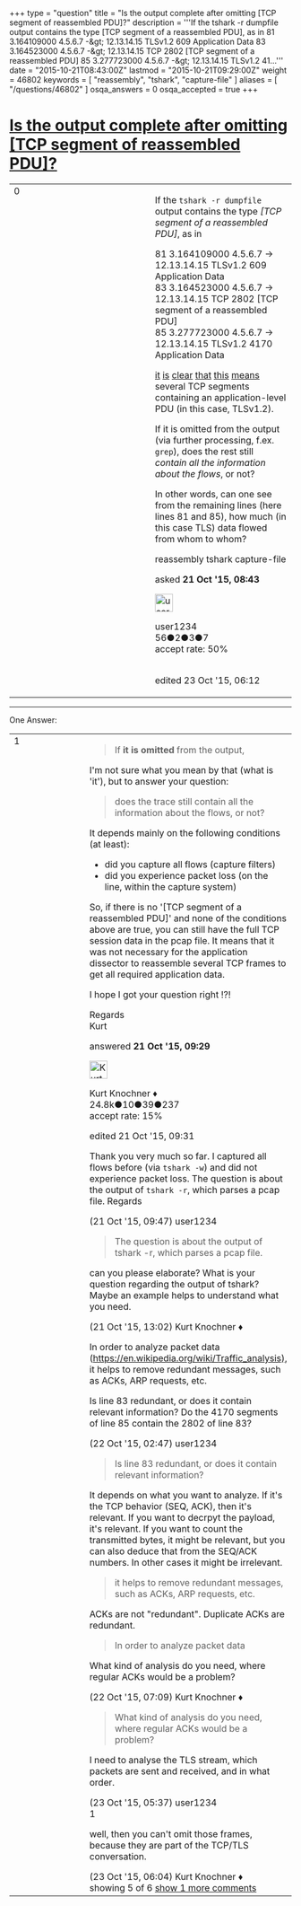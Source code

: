 +++
type = "question"
title = "Is the output complete after omitting [TCP segment of reassembled PDU]?"
description = '''If the tshark -r dumpfile output contains the type [TCP segment of a reassembled PDU], as in  81 3.164109000 4.5.6.7 -&amp;gt; 12.13.14.15 TLSv1.2 609 Application Data 83 3.164523000 4.5.6.7 -&amp;gt; 12.13.14.15 TCP 2802 [TCP segment of a reassembled PDU] 85 3.277723000 4.5.6.7 -&amp;gt; 12.13.14.15 TLSv1.2 41...'''
date = "2015-10-21T08:43:00Z"
lastmod = "2015-10-21T09:29:00Z"
weight = 46802
keywords = [ "reassembly", "tshark", "capture-file" ]
aliases = [ "/questions/46802" ]
osqa_answers = 0
osqa_accepted = true
+++

<div class="headNormal">

# [Is the output complete after omitting \[TCP segment of reassembled PDU\]?](/questions/46802/is-the-output-complete-after-omitting-tcp-segment-of-reassembled-pdu)

</div>

<div id="main-body">

<div id="askform">

<table id="question-table" style="width:100%;"><colgroup><col style="width: 50%" /><col style="width: 50%" /></colgroup><tbody><tr class="odd"><td style="width: 30px; vertical-align: top"><div class="vote-buttons"><div id="post-46802-score" class="post-score" title="current number of votes">0</div><div id="favorite-count" class="favorite-count"></div></div></td><td><div id="item-right"><div class="question-body"><p>If the <code>tshark -r dumpfile</code> output contains the type <em>[TCP segment of a reassembled PDU]</em>, as in</p><p>81 3.164109000 4.5.6.7 -&gt; 12.13.14.15 TLSv1.2 609 Application Data<br />
83 3.164523000 4.5.6.7 -&gt; 12.13.14.15 TCP 2802 [TCP segment of a reassembled PDU]<br />
85 3.277723000 4.5.6.7 -&gt; 12.13.14.15 TLSv1.2 4170 Application Data</p><p><a href="https://www.wireshark.org/lists/wireshark-users/200805/msg00206.html">it</a> <a href="http://serverfault.com/questions/516401/why-does-wireshark-think-this-frame-is-a-tcp-segment-of-a-reassembled-pdu">is</a> <a href="https://www.wireshark.org/lists/wireshark-users/200806/msg00047.html">clear</a> <a href="http://stackoverflow.com/questions/12836944/how-wireshark-marks-some-packets-as-tcp-segment-of-a-reassembled-pdu">that</a> <a href="http://superuser.com/questions/255157/tcp-segment-of-a-reassembled-pdu">this</a> <a href="http://fixunix.com/tcp-ip/66988-tcp-segment-reassembled-pdu-errors.html">means</a> several TCP segments containing an application-level PDU (in this case, TLSv1.2).</p><p>If it is omitted from the output (via further processing, f.ex. <code>grep</code>), does the rest still <em>contain all the information about the flows</em>, or not?</p><p>In other words, can one see from the remaining lines (here lines 81 and 85), how much (in this case TLS) data flowed from whom to whom?</p></div><div id="question-tags" class="tags-container tags">reassembly tshark capture-file</div><div id="question-controls" class="post-controls"></div><div class="post-update-info-container"><div class="post-update-info post-update-info-user"><p>asked <strong>21 Oct '15, 08:43</strong></p><img src="https://secure.gravatar.com/avatar/0f479a594deab60e820a84e87409f955?s=32&amp;d=identicon&amp;r=g" class="gravatar" width="32" height="32" alt="user1234&#39;s gravatar image" /><p>user1234<br />
<span class="score" title="56 reputation points">56</span><span title="2 badges"><span class="badge1">●</span><span class="badgecount">2</span></span><span title="3 badges"><span class="silver">●</span><span class="badgecount">3</span></span><span title="7 badges"><span class="bronze">●</span><span class="badgecount">7</span></span><br />
<span class="accept_rate" title="Rate of the user&#39;s accepted answers">accept rate:</span> <span title="user1234 has one accepted answer">50%</span> </br></br></p></div><div class="post-update-info post-update-info-edited"><p>edited 23 Oct '15, 06:12</p></div></div><div id="comments-container-46802" class="comments-container"></div><div id="comment-tools-46802" class="comment-tools"></div><div class="clear"></div><div id="comment-46802-form-container" class="comment-form-container"></div><div class="clear"></div></div></td></tr></tbody></table>

------------------------------------------------------------------------

<div class="tabBar">

<span id="sort-top"></span>

<div class="headQuestions">

One Answer:

</div>

</div>

<span id="46804"></span>

<div id="answer-container-46804" class="answer accepted-answer">

<table style="width:100%;"><colgroup><col style="width: 50%" /><col style="width: 50%" /></colgroup><tbody><tr class="odd"><td style="width: 30px; vertical-align: top"><div class="vote-buttons"><div id="post-46804-score" class="post-score" title="current number of votes">1</div></div></td><td><div class="item-right"><div class="answer-body"><blockquote><p>If <strong>it is omitted</strong> from the output,</p></blockquote><p>I'm not sure what you mean by that (what is 'it'), but to answer your question:</p><blockquote><p>does the trace still contain all the information about the flows, or not?</p></blockquote><p>It depends mainly on the following conditions (at least):</p><ul><li>did you capture all flows (capture filters)</li><li>did you experience packet loss (on the line, within the capture system)</li></ul><p>So, if there is no '[TCP segment of a reassembled PDU]' and none of the conditions above are true, you can still have the full TCP session data in the pcap file. It means that it was not necessary for the application dissector to reassemble several TCP frames to get all required application data.</p><p>I hope I got your question right !?!</p><p>Regards<br />
Kurt</p></div><div class="answer-controls post-controls"></div><div class="post-update-info-container"><div class="post-update-info post-update-info-user"><p>answered <strong>21 Oct '15, 09:29</strong></p><img src="https://secure.gravatar.com/avatar/23b7bf5b13bc2c98b2e8aa9869ca5d75?s=32&amp;d=identicon&amp;r=g" class="gravatar" width="32" height="32" alt="Kurt%20Knochner&#39;s gravatar image" /><p>Kurt Knochner ♦<br />
<span class="score" title="24767 reputation points"><span>24.8k</span></span><span title="10 badges"><span class="badge1">●</span><span class="badgecount">10</span></span><span title="39 badges"><span class="silver">●</span><span class="badgecount">39</span></span><span title="237 badges"><span class="bronze">●</span><span class="badgecount">237</span></span><br />
<span class="accept_rate" title="Rate of the user&#39;s accepted answers">accept rate:</span> <span title="Kurt Knochner has 344 accepted answers">15%</span> </br></p></div><div class="post-update-info post-update-info-edited"><p>edited 21 Oct '15, 09:31</p></div></div><div id="comments-container-46804" class="comments-container"><span id="46806"></span><div id="comment-46806" class="comment"><div id="post-46806-score" class="comment-score"></div><div class="comment-text"><p>Thank you very much so far. I captured all flows before (via <code>tshark -w</code>) and did not experience packet loss. The question is about the output of <code>tshark -r</code>, which parses a pcap file. Regards</p></div><div id="comment-46806-info" class="comment-info"><span class="comment-age">(21 Oct '15, 09:47)</span> user1234</div></div><span id="46817"></span><div id="comment-46817" class="comment"><div id="post-46817-score" class="comment-score"></div><div class="comment-text"><blockquote><p>The question is about the output of tshark -r, which parses a pcap file.</p></blockquote><p>can you please elaborate? What is your question regarding the output of tshark? Maybe an example helps to understand what you need.</p></div><div id="comment-46817-info" class="comment-info"><span class="comment-age">(21 Oct '15, 13:02)</span> Kurt Knochner ♦</div></div><span id="46827"></span><div id="comment-46827" class="comment"><div id="post-46827-score" class="comment-score"></div><div class="comment-text"><p>In order to analyze packet data (<a href="https://en.wikipedia.org/wiki/Traffic_analysis),">https://en.wikipedia.org/wiki/Traffic_analysis),</a> it helps to remove redundant messages, such as ACKs, ARP requests, etc.</p><p>Is line 83 redundant, or does it contain relevant information? Do the 4170 segments of line 85 contain the 2802 of line 83?</p></div><div id="comment-46827-info" class="comment-info"><span class="comment-age">(22 Oct '15, 02:47)</span> user1234</div></div><span id="46830"></span><div id="comment-46830" class="comment"><div id="post-46830-score" class="comment-score"></div><div class="comment-text"><blockquote><p>Is line 83 redundant, or does it contain relevant information?</p></blockquote><p>It depends on what you want to analyze. If it's the TCP behavior (SEQ, ACK), then it's relevant. If you want to decrpyt the payload, it's relevant. If you want to count the transmitted bytes, it might be relevant, but you can also deduce that from the SEQ/ACK numbers. In other cases it might be irrelevant.</p><blockquote><p>it helps to remove redundant messages, such as ACKs, ARP requests, etc.</p></blockquote><p>ACKs are not "redundant". Duplicate ACKs are redundant.</p><blockquote><p>In order to analyze packet data</p></blockquote><p>What kind of analysis do you need, where regular ACKs would be a problem?</p></div><div id="comment-46830-info" class="comment-info"><span class="comment-age">(22 Oct '15, 07:09)</span> Kurt Knochner ♦</div></div><span id="46876"></span><div id="comment-46876" class="comment not_top_scorer"><div id="post-46876-score" class="comment-score"></div><div class="comment-text"><blockquote><p>What kind of analysis do you need, where regular ACKs would be a problem?</p></blockquote><p>I need to analyse the TLS stream, which packets are sent and received, and in what order.</p></div><div id="comment-46876-info" class="comment-info"><span class="comment-age">(23 Oct '15, 05:37)</span> user1234</div></div><span id="46877"></span><div id="comment-46877" class="comment"><div id="post-46877-score" class="comment-score">1</div><div class="comment-text"><p>well, then you can't omit those frames, because they are part of the TCP/TLS conversation.</p></div><div id="comment-46877-info" class="comment-info"><span class="comment-age">(23 Oct '15, 06:04)</span> Kurt Knochner ♦</div></div></div><div id="comment-tools-46804" class="comment-tools"><span class="comments-showing"> showing 5 of 6 </span> <a href="#" class="show-all-comments-link">show 1 more comments</a></div><div class="clear"></div><div id="comment-46804-form-container" class="comment-form-container"></div><div class="clear"></div></div></td></tr></tbody></table>

</div>

<div class="paginator-container-left">

</div>

</div>

</div>

